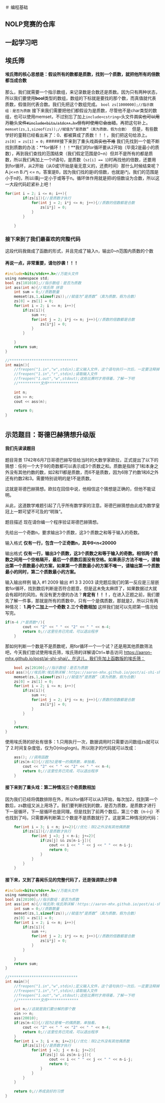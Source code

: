 ＃ 编程基础
## NOLP竞赛的仓库
## 一起学习吧
## 埃氏筛
#### 埃氏筛的核心思想是：假设所有的数都是质数，找到一个质数，就把他所有的倍数都当成合数
那么，我们就需要一个指示数组，来记录数是合数还是质数。因为只有两种状态，所以我们要使用**bool**类型的数组，数组的下标就是要找的那个数，而真值就代表质数，假值则代表合数。我们先把这个数组完成。
`bool zs[1000000];//指示数组：是否为质数`
接下来我们需要把他们都假设为是质数，尽管他不是char类型的数组，也可以使用memset，不过别忘了加上`include<cstring>`头文件~~其实也可以用万能头文件`#include<bits/stdc++.h>`但有时使用它会出错~~。再把这句补上。
`memset(zs,1,sizeof(zs));//赋值为“是质数”（真为质数，假为合数） `
但是，有些数学好的童鞋已经看出来了：0、都被算成了质数！！！，我们把这句给添上。
`zs[0] = zs[1] = 0;`
#####接下来到了重头戏~~其实也不难~~
我们先找到一个能不断找到质数的办法：**for循环！！！**我们的for循环要从2开始（毕竟2是最小的质数），再到我们查找的范围结束（我们假定范围是0~n）但并不是所有的都是质数，所以我们再加上一个if语句，是质数（`sz[i] == 1`)时再找他的倍数，还要用到for循环，从2开始（从0或1开始是毫无意义的，还费时间）那什么时候结束呢？A.j<=n  B.i\*j <= n，答案是B，因为我们找的是i的倍数，也就是i\*j，我们的范围是小于n的，所以i乘j一定小于或等于n。循环体作用就是把i的倍数设为合数，所以这一大段代码赶紧补上吧！
```c
for(int i = 2; i <= n; i++){
		if(zs[i]){//是质数才执行
			for(int j = 2; i*j <= n; j++){//质数的倍数都是合数 
				zs[i*j] = 0;
			}
		}
		
	}
```
### 接下来到了我们最喜欢的完整代码
这段代码我做成了函数的形式，并且完成了输入n，输出0~n范围内质数的个数
#### 再说一点，非常重要，**请勿抄袭！！！**
```c
#include<bits/stdc++.h>//万能头文件
using namespace std;
bool zs[101010];//指示数组：是否为质数
int ass(int n){//埃氏筛 拼音
	int sum = 0;//质数数量 
	memset(zs,1,sizeof(zs));//赋值为“是质数”（真为质数，假为合数） 
	zs[0] = zs[1] = 0;
	for(int i = 2; i <= n; i++){
		if(zs[i]){
			sum ++;
			for(int j = 2; i*j <= n; j++){//质数的倍数都是合数 
				zs[i*j] = 0;
			}
		}
		
	}
	return sum;
}

//******************************* 
int main(){
	//freopen("1.in","w",stdin);定义输入文件，这个语句执行一次后，一定要注释掉，不然你会疯的
	//freopen("1.in","r",stdin);读取输入文件
	//freopen("1.out","w",stdout);这些比赛时才用得着，了解一下吧
	//**********文件**************
	
	int n;
	cin >> n;
	cout << ass(n);
	
	return 0;
} 
```
# 
#
## 示范题目：哥德巴赫猜想升级版
#### 我们先读读题目


题目背景
1742年6月7日哥德巴赫写信给当时的大数学家欧拉，正式提出了以下的猜想：任何一个大于9的奇数都可以表示成3个质数之和。质数是指除了1和本身之外没有其他约数的数，如2和11都是质数，而6不是质数，因为6除了约数1和6之外还有约数2和3。需要特别说明的是1不是质数。

这就是哥德巴赫猜想。欧拉在回信中说，他相信这个猜想是正确的，但他不能证明。

从此，这道数学难题引起了几乎所有数学家的注意。哥德巴赫猜想由此成为数学皇冠上一颗可望不可及的“明珠”。

题目描述
现在请你编一个程序验证哥德巴赫猜想。

先给出一个奇数n，要求输出3个质数，这3个质数之和等于输入的奇数。

输入格式
**仅有一行，包含一个正奇数n，其中9<n<20000**

输出格式
**仅有一行，输出3个质数，这3个质数之和等于输入的奇数。相邻两个质数之间用一个空格隔开，最后一个质数后面没有空格。如果表示方法不唯一，请输出第一个质数最小的方案，如果第一个质数最小的方案不唯一，请输出第一个质数最小的同时，第二个质数最小的方案。**

输入输出样例
输入 \#1 
2009
输出 \#1 
3 3 2003
读完题后我们的第一反应是三层嵌套for循环，找到数后判断是否符合题意，但是这未免太麻烦了，如果数据过大就会有超时的风险。有没有更方便的办法？**肯定有！！！**，在进入正题之前，我们要先了解一件事，那就是所有的质数中，只有一个是偶质数，那就是2，所以只有两种情况：
**1.两个二加上一个奇数**
**2.三个奇数相加**
这样我们就可以先把第一情况给写完。
```c
if(n-4 /*是质数*/){ 
		cout << "2" << " " << "2" << " " << n-4;
		return 0;//这里任务已完成，可以退出程序
	}
```
那如何判断一个数是不是质数呢，用for循环一个一个试？还是用其他质数筛法吧，今天我们尝试使用埃氏筛，埃氏筛的详解请Ctrl+单击访问 https://aaron-mhx.github.io/post/ai-shi-shai/，在这儿，我们先加上函数版的埃氏筛：
```c
    bool zs[20100];//指示数组：是否为质数
void ass(){//埃氏筛:埃氏筛详解：https://aaron-mhx.github.io/post/ai-shi-shai/
	memset(zs,1,sizeof(zs));//赋值为“是质数”（真为质数，假为合数） 
	zs[0] = zs[1] = 0;
	for(int i = 2; i <= n; i++){
		if(zs[i]){
			sum ++;
			for(int j = 2; i*j <= n; j++){//质数的倍数都是合数 
				zs[i*j] = 0;
			}
		}
		
	}
	return;
}
```
使用埃氏筛的好处有很多：1.只用执行一次，数据调用时只需要访问数组zs就可以了 2.时间复杂度低，仅为O(nloglogn)。所以刚才的代码就可以改成：
```c
    ass(); //调用函数
	if(zs[n-4]){//因为2是唯一的偶质数，单独看。 
		cout << "2" << " " << "2" << " " << n-4;
		return 0;//这里任务已完成，可以退出程序
	}
```
#### 接下来到了重头戏：第二种情况三个奇质数相加
因为我们已经将偶数排除在外，所以for循环可以从3开始，每次加2，找到第一个数后，zs数组又派上用场了。我们要判断找到的数，是否为质数，是质数才进行下一层循环，下一层循环也是同理。但是找到了前两个数后，第三个数（n-i-j）不也找到了吗，只需要再判断第三个数是不是质数就行了。这是第二种情况的代码：
```c
    for(int i = 3; i < n; i+=2){//优化：除2之外没有其他偶质数
		if(zs[i]){//是质数才执行 
			for(int j =3; j < n-i; j+=2){
				if(zs[j] && zs[n-i-j]){
					cout << i << " " << j << " " << n-i-j;
					return 0;
				}
			} 
		} 
	}
```
#### 接下来，又到了喜闻乐见的完整代码了，还是强调**禁止抄袭**
```c
#include<bits/stdc++.h>//万能头文件 
using namespace std;
bool zs[20100];//指示数组：是否为质数
int ass(int n){//埃氏筛:埃氏筛详解：https://aaron-mhx.github.io/post/ai-shi-shai/
	int sum = 0;//质数数量 
	memset(zs,1,sizeof(zs));//赋值为“是质数”（真为质数，假为合数） 
	zs[0] = zs[1] = 0;
	for(int i = 2; i <= n; i++){
		if(zs[i]){
			sum ++;
			for(int j = 2; i*j <= n; j++){//质数的倍数都是合数 
				zs[i*j] = 0;
			}
		}
		
	}
	return sum;
}

//******************************* 
int main(){
	//freopen("1.in","w",stdin);定义输入文件，这个语句执行一次后，一定要注释掉，不然你会疯的
	//freopen("1.in","r",stdin);读取输入文件
	//freopen("1.out","w",stdout);这些比赛时才用得着，了解一下吧
	//**********文件**************
	
	int n;//这就是我们要分解的那个数 
	cin >> n;
	ass(20010); 
	if(zs[n-4]){//因为2是唯一的偶质数，单独看。 
		cout << "2" << " " << "2" << " " << n-4;
		return 0;//这里任务已完成，可以退出程序
	}
	for(int i = 3; i < n; i+=2){//优化：除2之外没有其他偶质数
		if(zs[i]){//是质数才执行 
			for(int j =3; j < n-i; j+=2){
				if(zs[j] && zs[n-i-j]){
					cout << i << " " << j << " " << n-i-j;
					return 0;
				}
			} 
		} 
	}
	
	return 0;//养成良好的习惯 
} 
```
